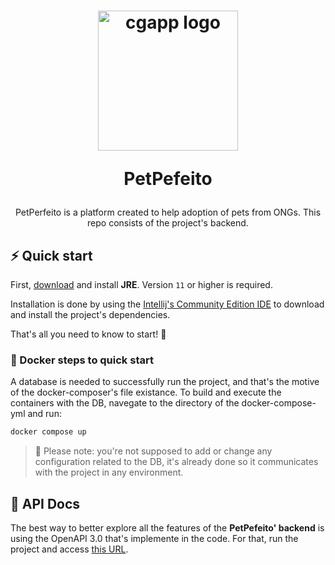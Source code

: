 <h1 align="center">

<img alt="cgapp logo" src="https://raw.githubusercontent.com/create-go-app/cli/master/.github/images/cgapp_logo%402x.png" width="224px"/><br/>

PetPefeito

</h1>

<p align="center">PetPerfeito is a platform created to help adoption of pets from ONGs. This repo consists of the project's backend.</p>

##  ⚡️ Quick start

First, [download](https://docs.oracle.com/goldengate/1212/gg-winux/GDRAD/java.htm#BGBFJHAB) and install **JRE**. Version `11` or higher is required.

Installation is done by using the [Intellij's Community Edition IDE](https://www.jetbrains.com/idea/download/#section=linux) to download and install the project's dependencies.


That's all you need to know to start! 🎉

###  🐳 Docker steps to quick start

A database is needed to successfully run the project, and that's the motive of the docker-composer's file existance. To build and execute the containers with the DB, navegate to the directory of the docker-compose-yml and run:

```bash
docker compose up
```

> 🔔 Please note: you're not supposed to add or change any configuration related to the DB, it's already done so it communicates with the project in any environment.

##  📖 API Docs

The best way to better explore all the features of the **PetPefeito' backend** is  using the OpenAPI 3.0 that's implemente in the code. For that, run the project and access [this URL](http://localhost:8080/docs/).